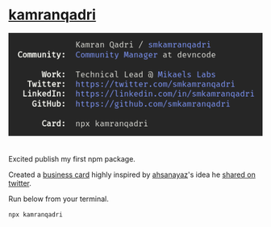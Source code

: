 # [kamranqadri](https://www.npmjs.com/package/kamranqadri)

<center><img width="550" style="margin-bottom: 20px;" src="img/card.png" /></center>

Excited publish my first npm package.

Created a [business card](https://www.npmjs.com/package/kamranqadri) highly inspired by [ahsanayaz](https://twitter.com/Ahsan_ayz)'s idea he [shared on twitter](https://twitter.com/Ahsan_ayz/status/1076206995965992965).

Run below from your terminal.

```bash
npx kamranqadri
```
